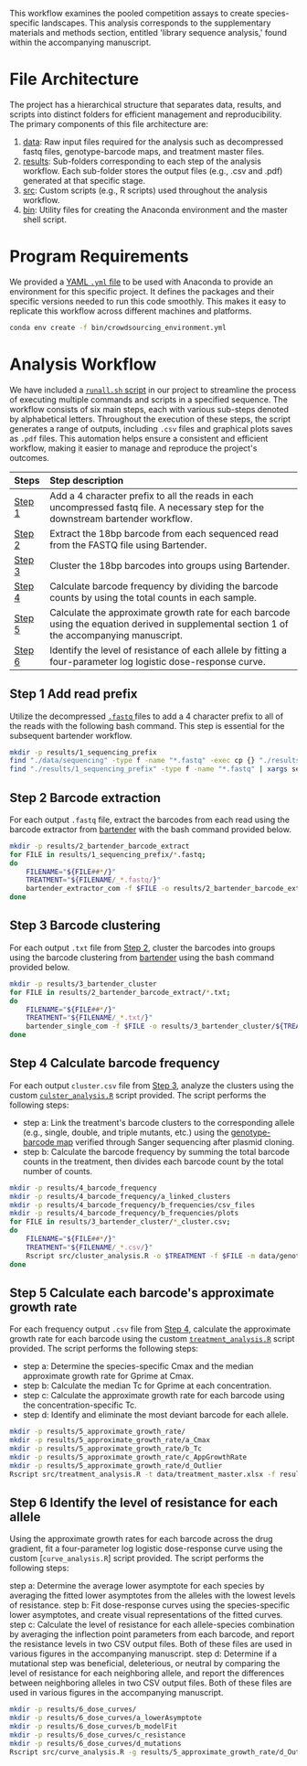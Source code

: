 This workflow examines the pooled competition assays to create species-specific landscapes. This analysis corresponds to the supplementary materials and methods section, entitled 'library sequence analysis,' found within the accompanying manuscript.

# File Architecture
The project has a hierarchical structure that separates data, results, and scripts into distinct folders for efficient management and reproducibility. The primary components of this file architecture are:

1. [data](): Raw input files required for the analysis such as decompressed fastq files, genotype-barcode maps, and treatment master files.
2. [results](): Sub-folders corresponding to each step of the analysis workflow. Each sub-folder stores the output files (e.g., .csv and .pdf) generated at that specific stage.
3. [src](https://github.com/livkosterlitz/crowdsourcing/tree/main/competition_analysis/src): Custom scripts (e.g., R scripts) used throughout the analysis workflow.
4. [bin](https://github.com/livkosterlitz/crowdsourcing/tree/main/competition_analysis/bin): Utility files for creating the Anaconda environment and the master shell script.

# Program Requirements
We provided a [YAML ```.yml``` file](https://github.com/livkosterlitz/crowdsourcing/blob/main/competition_analysis/bin/crowdsourcing_environment.yml) to be used with Anaconda to provide an environment for this specific project. It defines the packages and their specific versions needed to run this code smoothly. This makes it easy to replicate this workflow across different machines and platforms. 

```bash
conda env create -f bin/crowdsourcing_environment.yml
```

# Analysis Workflow
We have included a [```runall.sh``` script](https://github.com/livkosterlitz/crowdsourcing/blob/main/competition_analysis/bin/runall.sh) in our project to streamline the process of executing multiple commands and scripts in a specified sequence. The workflow consists of six main steps, each with various sub-steps denoted by alphabetical letters. Throughout the execution of these steps, the script generates a range of outputs, including ```.csv``` files and graphical plots saves as ```.pdf``` files. This automation helps ensure a consistent and efficient workflow, making it easier to manage and reproduce the project's outcomes. 

|Steps| Step description |
| :--- | :--- | 
| [Step 1](#Step-1) | Add a 4 character prefix to all the reads in each uncompressed fastq file. A necessary step for the downstream bartender workflow.| 
| [Step 2](#Step-2) | Extract the 18bp barcode from each sequenced read from the FASTQ file using Bartender.| 
| [Step 3](#Step-3) | Cluster the 18bp barcodes into groups using Bartender.|
| [Step 4](#Step-4) | Calculate barcode frequency by dividing the barcode counts by using the total counts in each sample.|
| [Step 5](#Step-5) | Calculate the approximate growth rate for each barcode using the equation derived in supplemental section 1 of the accompanying manuscript.|
| [Step 6](#Step-6) | Identify the level of resistance of each allele by fitting a four-parameter log logistic dose-response curve.|  

## <a name="Step-1"></a> **Step 1** Add read prefix

Utilize the decompressed [ ```.fastq``` ]() files to add a 4 character prefix to all of the reads with the following bash command. This step is essential for the subsequent bartender workflow. 

```bash
mkdir -p results/1_sequencing_prefix
find "./data/sequencing" -type f -name "*.fastq" -exec cp {} "./results/1_sequencing_prefix" \;
find "./results/1_sequencing_prefix" -type f -name "*.fastq" | xargs sed -i.bak 'n;s/^/AAAA/'
```

## <a name="Step-2"></a> **Step 2** Barcode extraction

For each output ```.fastq``` file, extract the barcodes from each read using the barcode extractor from [bartender](https://github.com/LaoZZZZZ/bartender-1.1) with the bash command provided below. 

```bash
mkdir -p results/2_bartender_barcode_extract
for FILE in results/1_sequencing_prefix/*.fastq; 
do 
    FILENAME="${FILE##*/}"
    TREATMENT="${FILENAME/_*.fastq/}"
    bartender_extractor_com -f $FILE -o results/2_bartender_barcode_extract/${TREATMENT} -q ? -p AAAA[18]CGTA -m 2 -d both
done
```
## <a name="Step-3"></a> **Step 3** Barcode clustering

For each output ```.txt``` file from [Step 2](#Step-2), cluster the barcodes into groups using the barcode clustering from [bartender](https://github.com/LaoZZZZZ/bartender-1.1) using the bash command provided below. 

```bash
mkdir -p results/3_bartender_cluster
for FILE in results/2_bartender_barcode_extract/*.txt; 
do 
    FILENAME="${FILE##*/}"
    TREATMENT="${FILENAME/_*.txt/}"
    bartender_single_com -f $FILE -o results/3_bartender_cluster/${TREATMENT} -d 3
done
```
## <a name="Step-4"></a> **Step 4** Calculate barcode frequency

For each output ```cluster.csv``` file from [Step 3](#Step-3), analyze the clusters using the custom [```culster_analysis.R```]() script provided. The script performs the following steps: 
  * step a: Link the treatment's barcode clusters to the corresponding allele (e.g., single, double, and triple mutants, etc.) using the [genotype-barcode map]() verified through Sanger sequencing after plasmid cloning. 
  * step b: Calculate the barcode frequency by summing the total barcode counts in the treatment, then divides each barcode count by the total number of counts. 

```bash
mkdir -p results/4_barcode_frequency
mkdir -p results/4_barcode_frequency/a_linked_clusters
mkdir -p results/4_barcode_frequency/b_frequencies/csv_files
mkdir -p results/4_barcode_frequency/b_frequencies/plots
for FILE in results/3_bartender_cluster/*_cluster.csv; 
do 
    FILENAME="${FILE##*/}"
    TREATMENT="${FILENAME/_*.csv/}"
    Rscript src/cluster_analysis.R -o $TREATMENT -f $FILE -m data/genotype_barcode_map.csv
done
```

## <a name="Step-5"></a> **Step 5** Calculate each barcode's approximate growth rate

For each frequency output ```.csv``` file from [Step 4](#Step-4), calculate the approximate growth rate for each barcode using the custom [```treatment_analysis.R```]() script provided. The script performs the following steps: 
  * step a: Determine the species-specific Cmax and the median approximate growth rate for Gprime at Cmax.
 * step b: Calculate the median Tc for Gprime at each concentration.
 * step c: Calculate the approximate growth rate for each barcode using the concentration-specific Tc.
 * step d: Identify and eliminate the most deviant barcode for each allele. 

```bash
mkdir -p results/5_approximate_growth_rate/
mkdir -p results/5_approximate_growth_rate/a_Cmax
mkdir -p results/5_approximate_growth_rate/b_Tc
mkdir -p results/5_approximate_growth_rate/c_AppGrowthRate
mkdir -p results/5_approximate_growth_rate/d_Outlier
Rscript src/treatment_analysis.R -t data/treatment_master.xlsx -f results/4_barcode_frequency/b_frequencies/csv_files/ -m data/genotype_barcode_map.csv
```
## <a name="Step-6"></a> **Step 6** Identify the level of resistance for each allele
Using the approximate growth rates for each barcode across the drug gradient, fit a four-parameter log logistic dose-response curve using the custom [```curve_analysis.R```] script provided. The script performs the following steps:

step a: Determine the average lower asymptote for each species by averaging the fitted lower asymptotes from the alleles with the lowest levels of resistance.
step b: Fit dose-response curves using the species-specific lower asymptotes, and create visual representations of the fitted curves.
step c: Calculate the level of resistance for each allele-species combination by averaging the inflection point parameters from each barcode, and report the resistance levels in two CSV output files. Both of these files are used in various figures in the accompanying manuscript. 
step d: Determine if a mutational step was beneficial, deleterious, or neutral by comparing the level of resistance for each neighboring allele, and report the differences between neighboring alleles in two CSV output files. Both of these files are used in various figures in the accompanying manuscript. 

```bash
mkdir -p results/6_dose_curves/
mkdir -p results/6_dose_curves/a_lowerAsymptote
mkdir -p results/6_dose_curves/b_modelFit
mkdir -p results/6_dose_curves/c_resistance
mkdir -p results/6_dose_curves/d_mutations
Rscript src/curve_analysis.R -g results/5_approximate_growth_rate/d_Outlier/Outliers.csv -b data/genotype_coding.csv -s data/mutational_steps.csv
```
